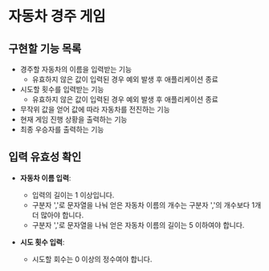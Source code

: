 # 자동차 경주 게임

## 구현할 기능 목록
- 경주할 자동차의 이름을 입력받는 기능
    - 유효하지 않은 값이 입력된 경우 예외 발생 후 애플리케이션 종료
- 시도할 횟수를 입력받는 기능
    - 유효하지 않은 값이 입력된 경우 예외 발생 후 애플리케이션 종료
- 무작위 값을 얻어 값에 따라 자동차를 전진하는 기능
- 현재 게임 진행 상황을 출력하는 기능
- 최종 우승자를 출력하는 기능

## 입력 유효성 확인
- **자동차 이름 입력**:
  - 입력의 길이는 1 이상입니다.
  - 구분자 ','로 문자열을 나눠 얻은 자동차 이름의 개수는 구분자 ','의 개수보다 1개 더 많아야 합니다.
  - 구분자 ','로 문자열을 나눠 얻은 자동차 이름의 길이는 5 이하여야 합니다.

- **시도 횟수 입력**:
  - 시도할 회수는 0 이상의 정수여야 합니다.
